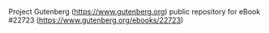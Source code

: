 Project Gutenberg (https://www.gutenberg.org) public repository for eBook #22723 (https://www.gutenberg.org/ebooks/22723)
